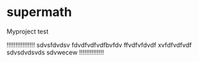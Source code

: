 # supermath
Myproject test

!!!!!!!!!!!!!!!!
sdvsfdvdsv
fdvdfvdfvdfbvfdv
ffvdfvfdvdf
xvfdfvdfvdf
sdvsdvdsvds
sdvwecew
!!!!!!!!!!!!!!